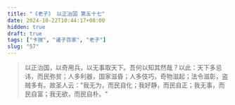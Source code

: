 ```yaml
---
title: "《老子》 以正治国 第五十七"
date: 2024-10-22T10:44:17+08:00
hidden: true
draft: true
tags: ["卡揣", "诸子百家", "老子"]
slug: "57"
---
```


> 以正治国，以奇用兵，以无事取天下。吾何以知其然哉？以此：天下多忌讳，而民弥贫；人多利器，国家滋昏；人多伎巧，奇物滋起；法令滋彰，盗贼多有。故圣人云："我无为，而民自化；我好静，而民自正；我无事，而民自富；我无欲，而民自朴。"
